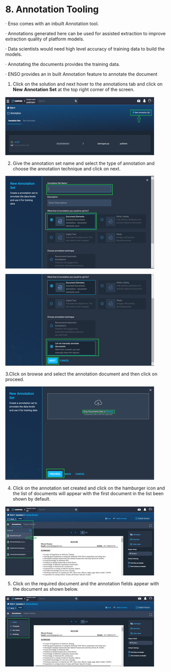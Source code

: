 # 8. Annotation Tooling

·            Enso comes with an inbuilt Annotation tool. 

·            Annotations generated here can be used for assisted extraction to improve extraction quality of platform models. 

·            Data scientists would need high level accuracy of training data to build the models. 

·            Annotating the documents provides the training data. 

·            ENSO provides an in built Annotation feature to annotate the document

1. Click on the solution and next hover to the annotations tab and click on **New** **Annotation Set** at the top right corner of the screen.

![](../../../.gitbook/assets/image%20%2851%29.png)

2. Give the annotation set name and select the type of annotation and choose the annotation technique and click on next.

![](../../../.gitbook/assets/image%20%282%29.png)

![](../../../.gitbook/assets/image%20%2818%29.png)

3.Click on browse and select the annotation document and then click on proceed.

![](../../../.gitbook/assets/image%20%28130%29.png)

4. Click on the annotation set created and click on the hamburger icon and the list of documents will appear with the first document in the list been shown by default.

![](../../../.gitbook/assets/image%20%28121%29.png)

5. Click on the required document and the annotation fields appear with the document as shown below.

![](../../../.gitbook/assets/image%20%2885%29.png)

